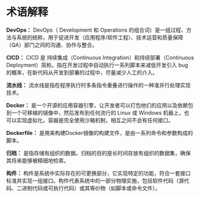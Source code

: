 # 术语解释

**DevOps：** DevOps（ Development 和 Operations 的组合词）是一组过程、方法与系统的统称，用于促进开发（应用程序/软件工程）、技术运营和质量保障（QA）部门之间的沟通、协作与整合。

**CICD：** CICD 是 持续集成（Continuous Integration）和持续部署（Continuous Deployment）简称。指在开发过程中自动执行一系列脚本来减低开发引入 bug 的概率，在新代码从开发到部署的过程中，尽量减少人工的介入。

**流水线：** 流水线是指在程序执行时多条指令重叠进行操作的一种准并行处理实现技术。

**Docker：**  是一个开源的应用容器引擎，让开发者可以打包他们的应用以及依赖包到一个可移植的镜像中，然后发布到任何流行的 Linux 或 Windows 机器上，也可以实现虚拟化。容器是完全使用沙箱机制，相互之间不会有任何接口。

**Dockerfile：** 是用来构建Docker镜像的构建文件，是由一系列命令和参数构成的脚本。

**归档：** 是指存储有组织的数据。归档的目的是长时间存放有组织的数据集，确保其将来能够被精细地检索。

**构件：** 构件是系统中实际存在的可更换部分，它实现特定的功能，符合一套接口标准并实现一组接口。构件代表系统中的一部分物理实施，包括软件代码（源代码、二进制代码或可执行代码）或其等价物（如脚本或命令文件）。
